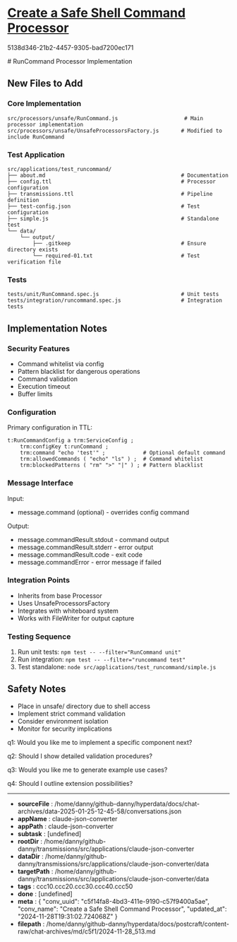 # [Create a Safe Shell Command Processor](https://claude.ai/chat/c5f14fa8-4bd3-411e-9190-c57f9400a5ae)

5138d346-21b2-4457-9305-bad7200ec171

 

<antArtifact identifier="runcommand-implementation" type="text/markdown" title="RunCommand Processor Implementation">
# RunCommand Processor Implementation

## New Files to Add

### Core Implementation
```
src/processors/unsafe/RunCommand.js                     # Main processor implementation
src/processors/unsafe/UnsafeProcessorsFactory.js       # Modified to include RunCommand
```

### Test Application
```
src/applications/test_runcommand/
├── about.md                                           # Documentation
├── config.ttl                                         # Processor configuration  
├── transmissions.ttl                                  # Pipeline definition
├── test-config.json                                   # Test configuration
├── simple.js                                          # Standalone test
└── data/
    └── output/
        ├── .gitkeep                                   # Ensure directory exists
        └── required-01.txt                            # Test verification file
```

### Tests
```
tests/unit/RunCommand.spec.js                          # Unit tests
tests/integration/runcommand.spec.js                   # Integration tests
```

## Implementation Notes

### Security Features
- Command whitelist via config
- Pattern blacklist for dangerous operations
- Command validation
- Execution timeout
- Buffer limits

### Configuration
Primary configuration in TTL:
```turtle
t:RunCommandConfig a trm:ServiceConfig ;
    trm:configKey t:runCommand ;
    trm:command "echo 'test'" ;            # Optional default command
    trm:allowedCommands ( "echo" "ls" ) ;  # Command whitelist
    trm:blockedPatterns ( "rm" ">" "|" ) ; # Pattern blacklist
```

### Message Interface
Input:
- message.command (optional) - overrides config command

Output:
- message.commandResult.stdout - command output
- message.commandResult.stderr - error output
- message.commandResult.code - exit code
- message.commandError - error message if failed

### Integration Points
- Inherits from base Processor
- Uses UnsafeProcessorsFactory
- Integrates with whiteboard system
- Works with FileWriter for output capture

### Testing Sequence
1. Run unit tests: `npm test -- --filter="RunCommand unit"`
2. Run integration: `npm test -- --filter="runcommand test"`
3. Test standalone: `node src/applications/test_runcommand/simple.js`

## Safety Notes
- Place in unsafe/ directory due to shell access
- Implement strict command validation
- Consider environment isolation
- Monitor for security implications
</antArtifact>

q1: Would you like me to implement a specific component next?

q2: Should I show detailed validation procedures?

q3: Would you like me to generate example use cases?

q4: Should I outline extension possibilities?

---

* **sourceFile** : /home/danny/github-danny/hyperdata/docs/chat-archives/data-2025-01-25-12-45-58/conversations.json
* **appName** : claude-json-converter
* **appPath** : claude-json-converter
* **subtask** : [undefined]
* **rootDir** : /home/danny/github-danny/transmissions/src/applications/claude-json-converter
* **dataDir** : /home/danny/github-danny/transmissions/src/applications/claude-json-converter/data
* **targetPath** : /home/danny/github-danny/transmissions/src/applications/claude-json-converter/data
* **tags** : ccc10.ccc20.ccc30.ccc40.ccc50
* **done** : [undefined]
* **meta** : {
  "conv_uuid": "c5f14fa8-4bd3-411e-9190-c57f9400a5ae",
  "conv_name": "Create a Safe Shell Command Processor",
  "updated_at": "2024-11-28T19:31:02.724068Z"
}
* **filepath** : /home/danny/github-danny/hyperdata/docs/postcraft/content-raw/chat-archives/md/c5f1/2024-11-28_513.md